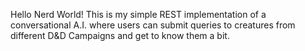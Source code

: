 Hello Nerd World! This is my simple REST implementation of a conversational A.I. where users can submit queries to creatures from different D&D Campaigns and get to know them a bit. 
